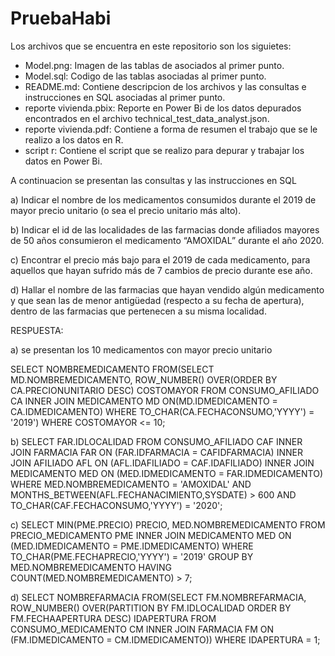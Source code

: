 # PruebaHabi

Los archivos que se encuentra en este repositorio son los siguietes: 

- Model.png: Imagen de las tablas de asociados al primer punto.</br> 
- Model.sql: Codigo de las tablas asociadas al primer punto.</br> 
- README.md: Contiene descripcion de los archivos y   las consultas e instrucciones en SQL asociadas al primer punto. </br>
- reporte vivienda.pbix: Reporte en Power Bi de los datos depurados encontrados en el archivo technical_test_data_analyst.json.</br>
- reporte vivienda.pdf: Contiene a forma de resumen el trabajo que se le realizo a los datos en R.</br>
- script r: Contiene el script que se realizo para depurar y trabajar los datos en Power Bi.</br>

 

A continuacion se presentan las consultas y  las instrucciones en SQL 

a) Indicar el nombre de los medicamentos consumidos durante el 2019 de mayor precio unitario (o
sea el precio unitario más alto).</br>

b) Indicar el id de las localidades de las farmacias donde afiliados mayores de 50 años consumieron
el medicamento “AMOXIDAL” durante el año 2020.</br>

c) Encontrar el precio más bajo para el 2019 de cada medicamento, para aquellos que hayan sufrido
más de 7 cambios de precio durante ese año.</br>

d) Hallar el nombre de las farmacias que hayan vendido algún medicamento y que sean las de menor
antigüedad (respecto a su fecha de apertura), dentro de las farmacias que pertenecen a su misma
localidad.</br>

RESPUESTA:</br>

a) se presentan los 10 medicamentos con mayor precio unitario</br>

SELECT NOMBREMEDICAMENTO
FROM(SELECT MD.NOMBREMEDICAMENTO, ROW_NUMBER() OVER(ORDER BY CA.PRECIONUNITARIO DESC) COSTOMAYOR
     FROM CONSUMO_AFILIADO CA
     INNER JOIN MEDICAMENTO MD ON(MD.IDMEDICAMENTO = CA.IDMEDICAMENTO)
     WHERE TO_CHAR(CA.FECHACONSUMO,'YYYY') = '2019')
WHERE COSTOMAYOR <= 10; </br>

b) SELECT FAR.IDLOCALIDAD
FROM CONSUMO_AFILIADO CAF
INNER JOIN FARMACIA FAR ON (FAR.IDFARMACIA = CAFIDFARMACIA)
INNER JOIN AFILIADO AFL ON (AFL.IDAFILIADO = CAF.IDAFILIADO)
INNER JOIN MEDICAMENTO MED ON (MED.IDMEDICAMENTO = FAR.IDMEDICAMENTO)
WHERE MED.NOMBREMEDICAMENTO = 'AMOXIDAL'
AND MONTHS_BETWEEN(AFL.FECHANACIMIENTO,SYSDATE) > 600
AND TO_CHAR(CAF.FECHACONSUMO,'YYYY') = '2020'; </br>

c) SELECT MIN(PME.PRECIO) PRECIO, MED.NOMBREMEDICAMENTO
FROM PRECIO_MEDICAMENTO PME
INNER JOIN MEDICAMENTO MED ON (MED.IDMEDICAMENTO = PME.IDMEDICAMENTO)
WHERE TO_CHAR(PME.FECHAPRECIO,'YYYY') = '2019'
GROUP BY MED.NOMBREMEDICAMENTO
HAVING COUNT(MED.NOMBREMEDICAMENTO) > 7; </br>


d) SELECT NOMBREFARMACIA 
FROM(SELECT FM.NOMBREFARMACIA, ROW_NUMBER() OVER(PARTITION BY FM.IDLOCALIDAD ORDER BY FM.FECHAAPERTURA DESC) IDAPERTURA
     FROM CONSUMO_MEDICAMENTO CM
     INNER JOIN FARMACIA FM ON (FM.IDMEDICAMENTO = CM.IDMEDICAMENTO))
WHERE IDAPERTURA = 1;
 
